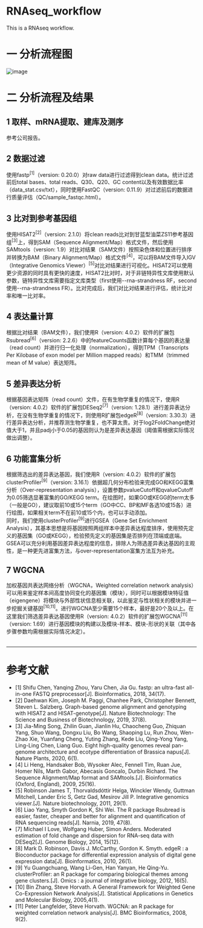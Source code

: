 # RNAseq_workflow
This is a RNAseq workflow.
# 一 分析流程图
![image](https://user-images.githubusercontent.com/35584208/121317761-2f60e780-c93d-11eb-80ad-9455e3febb12.png)
# 二 分析流程及结果
## 1	取样、mRNA提取、建库及测序
参考公司报告。
## 2	数据过滤
使用fastp<sup>[1]</sup>（version: 0.20.0）对raw data进行过滤得到clean data。统计过滤前后total bases、total reads、Q30、Q20、GC content以及有效数据比率（data_stat.csv/txt），同时使用FastQC（version: 0.11.9）对过滤前后的数据进行质量评估（QC/sample_fastqc.html）。
## 3	比对到参考基因组
使用HISAT2<sup>[2]</sup>（version: 2.1.0）将clean reads比对到甘蓝型油菜ZS11参考基因组<sup>[3]</sup>上，得到SAM（Sequence Alignment/Map）格式文件，然后使用SAMtools（version: 1.9）对比对结果（SAM文件）按照染色体和位置进行排序并转换为BAM（Binary Alignment/Map）格式文件<sup>[4]</sup>，可以将BAM文件导入IGV（Integrative Genomics Viewer）<sup>[5]</sup>对比对结果进行可视化。HISAT2可以使用更少资源的同时具有更快的速度，HISAT2比对时，对于非链特异性文库使用默认参数，链特异性文库需要指定文库类型（first使用--rna-strandness RF，second使用--rna-strandness FR）。比对完成后，我们对比对结果进行评估，统计比对率和唯一比对率。
## 4	表达量计算
根据比对结果（BAM文件），我们使用R（version: 4.0.2）软件的扩展包Rsubread<sup>[6]</sup>（version: 2.2.6）中的featureCounts函数计算每个基因的表达量（read count）并进行归一化处理（normalization），得到TPM（Transcripts Per Kilobase of exon model per Million mapped reads）和TMM（trimmed mean of M value）表达矩阵。
## 5	差异表达分析
根据基因表达矩阵（read count）文件，在有生物学重复的情况下，使用R（version: 4.0.2）软件的扩展包DESeq2<sup>[7]</sup>（version: 1.28.1）进行差异表达分析，在没有生物学重复的情况下，则使用R扩展包edgeR<sup>[8]</sup>（version: 3.30.3）进行差异表达分析，并推荐测生物学重复，也不算太贵。对于log2FoldChange绝对值大于1，并且padj小于0.05的基因则认为是差异表达基因（阈值需根据实际情况做出调整）。
## 6	功能富集分析
根据筛选出的差异表达基因，我们使用R（version: 4.0.2）软件的扩展包clusterProfiler<sup>[9]</sup>（version: 3.16.1）依据超几何分布检验来完成GO和KEGG富集分析（Over-representation analysis），设置参数pvalueCutoff和qvalueCutoff为0.05筛选显著富集的GO/KEGG term。在绘图时，如果GO或KEGG的term太多（一般是GO），建议取前10或15个term（GO中CC、BP和MF各选10或15各）进行绘图，如果相关term不在前10或15个内，也可以手动添加。<br/>
同时，我们使用clusterProfiler<sup>[9]</sup>进行GSEA（Gene Set Enrichment Analysis），其基本思想是将基因按照两组样本中差异表达程度排序，使用预先定义的基因集（GO或KEGG），检验预先定义的基因集是否排列在顶端或底端。GSEA可以充分利用基因差异表达程度的信息，排除人为筛选差异表达基因的主观性，是一种更先进富集方法，与over-representation富集方法互为补充。
## 7	WGCNA
加权基因共表达网络分析（WGCNA，Weighted correlation network analysis）可以用来鉴定样本间高度协同变化的基因集（模块），同时可以根据模块特征值（eigengene）将模块与外部性状信息相关联，以此鉴定与性状相关的模块并进一步挖掘关键基因<sup>[10,11]</sup>。进行WGCNA至少需要15个样本，最好是20个及以上。在这里我们筛选差异表达基因使用R（version: 4.0.2）软件的扩展包WGCNA<sup>[11]</sup>（version: 1.69）进行基因模块的构建以及模块-样本、模块-形状的关联（其中各步骤参数均需根据实际情况决定）。
<br/>
<br/>

---
#  参考文献
- [1] Shifu Chen, Yanqing Zhou, Yaru Chen, Jia Gu. fastp: an ultra-fast all-in-one FASTQ preprocessor[J]. Bioinformatics, 2018, 34(17).
- [2] Daehwan Kim, Joseph M. Paggi, Chanhee Park, Christopher Bennett, Steven L. Salzberg. Graph-based genome alignment and genotyping with HISAT2 and HISAT-genotype[J]. Nature Biotechnology: The Science and Business of Biotechnology, 2019, 37(8).
- [3] Jia-Ming Song, Zhilin Guan, Jianlin Hu, Chaocheng Guo, Zhiquan Yang, Shuo Wang, Dongxu Liu, Bo Wang, Shaoping Lu, Run Zhou, Wen-Zhao Xie, Yuanfang Cheng, Yuting Zhang, Kede Liu, Qing-Yong Yang, Ling-Ling Chen, Liang Guo. Eight high-quality genomes reveal pan-genome architecture and ecotype differentiation of Brassica napus[J]. Nature Plants, 2020, 6(1).
- [4] Li Heng, Handsaker Bob, Wysoker Alec, Fennell Tim, Ruan Jue, Homer Nils, Marth Gabor, Abecasis Goncalo, Durbin Richard. The Sequence Alignment/Map format and SAMtools.[J]. Bioinformatics (Oxford, England), 2009, 25(16).
- [5] Robinson James T, Thorvaldsdóttir Helga, Winckler Wendy, Guttman Mitchell, Lander Eric S, Getz Gad, Mesirov Jill P. Integrative genomics viewer.[J]. Nature biotechnology, 2011, 29(1).
- [6] Liao Yang, Smyth Gordon K, Shi Wei. The R package Rsubread is easier, faster, cheaper and better for alignment and quantification of RNA sequencing reads[J]. Narnia, 2019, 47(8).
- [7] Michael I Love, Wolfgang Huber, Simon Anders. Moderated estimation of fold change and dispersion for RNA-seq data with DESeq2[J]. Genome Biology, 2014, 15(12).
- [8]	Mark D. Robinson, Davis J. McCarthy, Gordon K. Smyth. edgeR : a Bioconductor package for differential expression analysis of digital gene expression data[J]. Bioinformatics, 2010, 26(1).
- [9]	Yu Guangchuang, Wang Li-Gen, Han Yanyan, He Qing-Yu. clusterProfiler: an R package for comparing biological themes among gene clusters.[J]. Omics : a journal of integrative biology, 2012, 16(5).
- [10]	Bin Zhang, Steve Horvath. A General Framework for Weighted Gene Co-Expression Network Analysis[J]. Statistical Applications in Genetics and Molecular Biology, 2005,4(1).
- [11]	Peter Langfelder, Steve Horvath. WGCNA: an R package for weighted correlation network analysis[J]. BMC Bioinformatics, 2008, 9(2).
